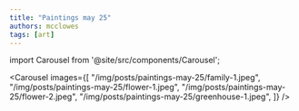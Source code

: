 ```yaml
---
title: "Paintings may 25"
authors: mcclowes
tags: [art]
---
```


import Carousel from '@site/src/components/Carousel';

<!--truncate-->

<Carousel 
  images={[
    "/img/posts/paintings-may-25/family-1.jpeg",
    "/img/posts/paintings-may-25/flower-1.jpeg",
    "/img/posts/paintings-may-25/flower-2.jpeg",
    "/img/posts/paintings-may-25/greenhouse-1.jpeg",
  ]}
/> 
